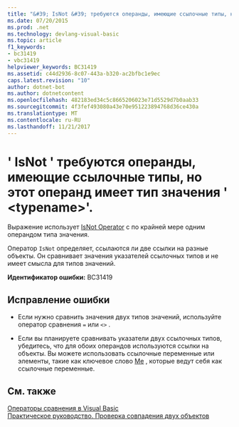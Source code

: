 ```yaml
---
title: "&#39; IsNot &#39; требуются операнды, имеющие ссылочные типы, но этот операнд имеет тип значения &#39; &lt;typename&gt;&#39;."
ms.date: 07/20/2015
ms.prod: .net
ms.technology: devlang-visual-basic
ms.topic: article
f1_keywords:
- bc31419
- vbc31419
helpviewer_keywords: BC31419
ms.assetid: c44d2936-8c07-443a-b320-ac2bfbc1e9ec
caps.latest.revision: "10"
author: dotnet-bot
ms.author: dotnetcontent
ms.openlocfilehash: 482183ed34c5c8665206023e71d5529d7b0aab33
ms.sourcegitcommit: 4f3fef493080a43e70e951223894768d36ce430a
ms.translationtype: MT
ms.contentlocale: ru-RU
ms.lasthandoff: 11/21/2017
---
```

# <a name="39isnot39-requires-operands-that-have-reference-types-but-this-operand-has-the-value-type-39lttypenamegt39"></a>&#39; IsNot &#39; требуются операнды, имеющие ссылочные типы, но этот операнд имеет тип значения &#39; &lt;typename&gt;&#39;.
Выражение использует [IsNot Operator](../../visual-basic/language-reference/operators/isnot-operator.md) с по крайней мере одним операндом типа значения.  
  
 Оператор `IsNot` определяет, ссылаются ли две ссылки на разные объекты. Он сравнивает значения указателей ссылочных типов и не имеет смысла для типов значений.  
  
 **Идентификатор ошибки:** BC31419  
  
## <a name="to-correct-this-error"></a>Исправление ошибки  
  
-   Если нужно сравнить значения двух типов значений, используйте оператор сравнения `=` или `<>` .  
  
-   Если вы планируете сравнивать указатели двух ссылочных типов, убедитесь, что для обоих операндов используются ссылки на объекты. Вы можете использовать ссылочные переменные или элементы, такие как ключевое слово [Me](~/docs/visual-basic/programming-guide/program-structure/me-my-mybase-and-myclass.md#me) , которые ведут себя как ссылочные переменные.  
  
## <a name="see-also"></a>См. также  
 [Операторы сравнения в Visual Basic](../../visual-basic/programming-guide/language-features/operators-and-expressions/comparison-operators.md)  
 [Практическое руководство. Проверка совпадения двух объектов](../../visual-basic/programming-guide/language-features/operators-and-expressions/how-to-test-whether-two-objects-are-the-same.md)
